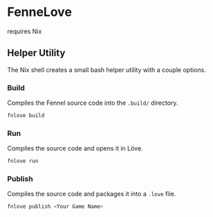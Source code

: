# FenneLove

requires Nix

## Helper Utility

The Nix shell creates a small bash helper utility with a couple options.

### Build

Compiles the Fennel source code into the `.build/` directory.
```sh
fnlove build
```

### Run

Compiles the source code and opens it in Löve.
```sh
fnlove run
```

### Publish

Compiles the source code and packages it into a `.love` file.
```sh
fnlove publish <Your Game Name>
```